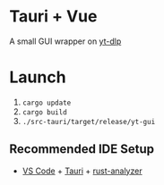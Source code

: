 # Tauri + Vue

A small GUI wrapper on [yt-dlp](https://github.com/yt-dlp/yt-dlp)

# Launch

1. `cargo update`
2. `cargo build`
3. `./src-tauri/target/release/yt-gui` 

## Recommended IDE Setup

- [VS Code](https://code.visualstudio.com/) + [Tauri](https://marketplace.visualstudio.com/items?itemName=tauri-apps.tauri-vscode) + [rust-analyzer](https://marketplace.visualstudio.com/items?itemName=rust-lang.rust-analyzer)
